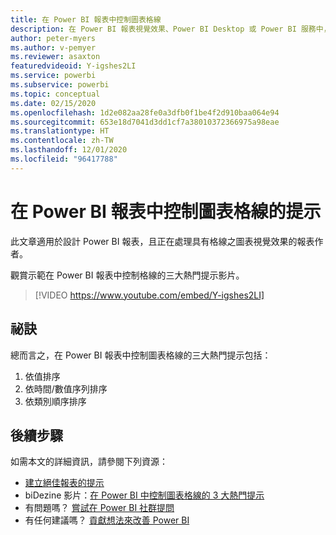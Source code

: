 ```yaml
---
title: 在 Power BI 報表中控制圖表格線
description: 在 Power BI 報表視覺效果、Power BI Desktop 或 Power BI 服務中，控制圖表格線的三個提示。
author: peter-myers
ms.author: v-pemyer
ms.reviewer: asaxton
featuredvideoid: Y-igshes2LI
ms.service: powerbi
ms.subservice: powerbi
ms.topic: conceptual
ms.date: 02/15/2020
ms.openlocfilehash: 1d2e082aa28fe0a3dfb0f1be4f2d910baa064e94
ms.sourcegitcommit: 653e18d7041d3dd1cf7a38010372366975a98eae
ms.translationtype: HT
ms.contentlocale: zh-TW
ms.lasthandoff: 12/01/2020
ms.locfileid: "96417788"
---
```

# <a name="tips-to-control-chart-gridlines-in-power-bi-reports"></a>在 Power BI 報表中控制圖表格線的提示

此文章適用於設計 Power BI 報表，且正在處理具有格線之圖表視覺效果的報表作者。

觀賞示範在 Power BI 報表中控制格線的三大熱門提示影片。

> [!VIDEO https://www.youtube.com/embed/Y-igshes2LI]

## <a name="tips"></a>祕訣

總而言之，在 Power BI 報表中控制圖表格線的三大熱門提示包括：

1. 依值排序
1. 依時間/數值序列排序
1. 依類別順序排序

## <a name="next-steps"></a>後續步驟

如需本文的詳細資訊，請參閱下列資源：

- [建立絕佳報表的提示](../create-reports/desktop-tips-and-tricks-for-creating-reports.md)
- biDezine 影片：[在 Power BI 中控制圖表格線的 3 大熱門提示](https://www.youtube.com/watch?v=Y-igshes2LI)
- 有問題嗎？ [嘗試在 Power BI 社群提問](https://community.powerbi.com/)
- 有任何建議嗎？ [貢獻想法來改善 Power BI](https://ideas.powerbi.com)

